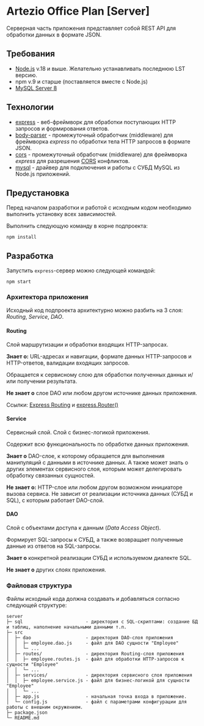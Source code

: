 # Artezio Office Plan [Server]

Серверная часть приложения представляет собой REST API для обработки данных в формате JSON.


## Требования

* [Node.js](https://nodejs.org/ru/) v.18 и выше. Желательно устанавливать последнюю LST версию.
* npm v.9 и старше (поставляется вместе с Node.js)
* [MySQL Server 8](https://dev.mysql.com/downloads/mysql/)


## Технологии

* [express](https://expressjs.com/ru/) - веб-фреймворк для обработки поступающих HTTP запросов и формирования ответов.
* [body-parser](http://expressjs.com/en/resources/middleware/body-parser.html) - промежуточный обработчик (middleware)
  для фреймворка _express_ по обработки тела HTTP запросов в формате JSON.
* [cors](https://github.com/expressjs/cors#readme) - промежуточный обработчик (middleware) для фреймворка _express_
  для разрешения [CORS](https://developer.mozilla.org/ru/docs/Web/HTTP/CORS) конфликтов.
* [mysql](https://github.com/mysqljs/mysql#readme) - драйвер для подключения и работы
  с СУБД MySQL из Node.js приложений.


## Предустановка

Перед началом разработки и работой с исходным кодом необходимо выполнить установку всех зависимостей.

Выполнить следующую команду в корне подпроекта:

```
npm install
```


## Разработка

Запустить `express`-сервер можно следующей командой:

```
npm start
```

### Архитектора приложения

Исходный код подпроекта архитектурно можно разбить на 3 слоя: _Routing_, _Service_, _DAO_.

#### Routing
  
Слой маршрутизации и обработки входящих HTTP-запросах.

**Знает о:** URL-адресах и навигации, формате данных HTTP-запросов и HTTP-ответов,
валидации входящих запросов.

Обращается к сервисному слою для обработки полученных данных и/или получении результата.

**Не знает о** слое DAO или любом другом источнике данных приложения.
  
Ссылки: [Express Routing](https://expressjs.com/en/guide/routing.html) и 
[express.Router()](https://expressjs.com/en/4x/api.html#router)

#### Service
  
Сервисный слой. Слой с бизнес-логикой приложения.

Содержит всю функциональность по обработке данных приложения.

**Знает о** DAO-слое, к которому обращается для выполнения манипуляций с данными в источнике данных.
А также может знать о других элементах сервисного слоя, которым может делегировать обработку
связанных сущностей.

**Не знает о:** HTTP-слое или любом другом возможном инициаторе вызова сервиса. 
Не зависит от реализации источника данных (СУБД и SQL), с которым работает DAO-слой. 

#### DAO

Слой с объектами доступа к данным (_Data Access Object_).

Формирует SQL-запросы к СУБД, а также возвращает полученные данные из ответов на SQL-запросы. 

**Знает о** конкретной реализации СУБД и используемом диалекте SQL.

**Не знает о** других слоях приложения.


### Файловая структура

Файлы исходный кода должна создавать и добавляться согласно следующей структуре: 

```text
server
├─ sql                       - директория с SQL-скриптами: создание БД и таблиц, наполнение начальными данными т.п.
├─ src
│  ├─ dao                    - директория DAO-слоя приложения
│  │  ├─ employee.dao.js     - файл для DAO сущности "Employee"
│  │  └─ ...
│  ├─ routes/                - директория Routing-слоя приложения
│  │  ├─ employee.routes.js  - файл для обработки HTTP-запросов к сущности "Employee"
│  │  └─ ...
│  ├─ services/              - директория сервисного слоя приложения
│  │  ├─ employee.service.js - файл для бизнес-логикой для сущности "Employee"
│  │  └─ ...
│  ├─ app.js                 - начальная точка входа в приложение.
│  └─ config.js              - файл с параметрами конфигурации для работы с внешним окружением.
├─ package.json
└─ README.md
```
